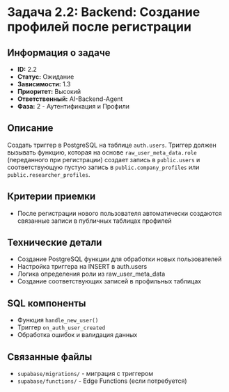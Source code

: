 # Задача 2.2: Backend: Создание профилей после регистрации

## Информация о задаче
- **ID:** 2.2
- **Статус:** Ожидание
- **Зависимости:** 1.3
- **Приоритет:** Высокий
- **Ответственный:** AI-Backend-Agent
- **Фаза:** 2 - Аутентификация и Профили

## Описание
Создать триггер в PostgreSQL на таблице `auth.users`. Триггер должен вызывать функцию, которая на основе `raw_user_meta_data.role` (переданного при регистрации) создает запись в `public.users` и соответствующую пустую запись в `public.company_profiles` или `public.researcher_profiles`.

## Критерии приемки
- После регистрации нового пользователя автоматически создаются связанные записи в публичных таблицах профилей

## Технические детали
- Создание PostgreSQL функции для обработки новых пользователей
- Настройка триггера на INSERT в auth.users
- Логика определения роли из raw_user_meta_data
- Создание соответствующих записей в профильных таблицах

## SQL компоненты
- Функция `handle_new_user()`
- Триггер `on_auth_user_created`
- Обработка ошибок и валидация данных

## Связанные файлы
- `supabase/migrations/` - миграция с триггером
- `supabase/functions/` - Edge Functions (если потребуется) 